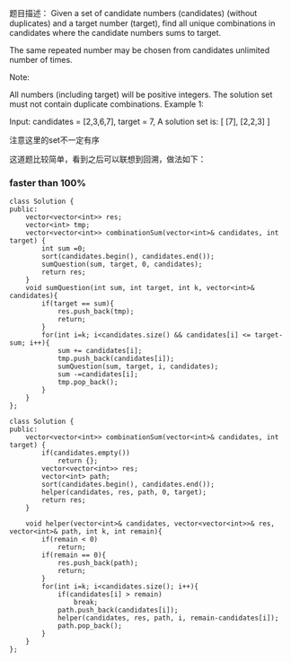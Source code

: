 题目描述：
Given a set of candidate numbers (candidates) (without duplicates) and a target number (target), find all unique combinations in candidates where the candidate numbers sums to target.

The same repeated number may be chosen from candidates unlimited number of times.

Note:

All numbers (including target) will be positive integers.
The solution set must not contain duplicate combinations.
Example 1:

Input: candidates = [2,3,6,7], target = 7,
A solution set is:
[
  [7],
  [2,2,3]
]

注意这里的set不一定有序

这道题比较简单，看到之后可以联想到回溯，做法如下：
### faster than 100%
```
class Solution {
public:
    vector<vector<int>> res;
    vector<int> tmp;
    vector<vector<int>> combinationSum(vector<int>& candidates, int target) {
        int sum =0;
        sort(candidates.begin(), candidates.end());
        sumQuestion(sum, target, 0, candidates);
        return res;
    }
    void sumQuestion(int sum, int target, int k, vector<int>& candidates){
        if(target == sum){
            res.push_back(tmp);
            return;
        }
        for(int i=k; i<candidates.size() && candidates[i] <= target-sum; i++){
            sum += candidates[i];
            tmp.push_back(candidates[i]);
            sumQuestion(sum, target, i, candidates);
            sum -=candidates[i];
            tmp.pop_back();
        }
    }
};
```


```
class Solution {
public:
    vector<vector<int>> combinationSum(vector<int>& candidates, int target) {
        if(candidates.empty())
            return {};
        vector<vector<int>> res;
        vector<int> path;
        sort(candidates.begin(), candidates.end());
        helper(candidates, res, path, 0, target);
        return res;
    }
    
    void helper(vector<int>& candidates, vector<vector<int>>& res, vector<int>& path, int k, int remain){
        if(remain < 0)
            return;
        if(remain == 0){
            res.push_back(path);
            return;
        }
        for(int i=k; i<candidates.size(); i++){
            if(candidates[i] > remain)
                break;
            path.push_back(candidates[i]);
            helper(candidates, res, path, i, remain-candidates[i]);
            path.pop_back();
        }
    }
};
```
